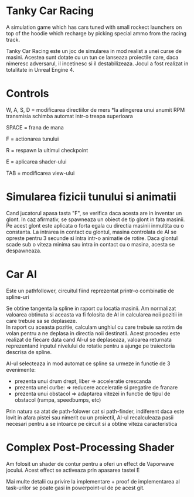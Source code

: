 # Tanky Car Racing

A simulation game which has cars tuned with small rockect launchers on top of the hoodie which recharge by picking special ammo from the racing track.

Tanky Car Racing este un joc de simularea in mod realist a unei curse de masini. Acestea sunt dotate cu un tun ce lanseaza proiectile care, daca nimeresc adversarul, il incetinesc si il destabilizeaza. Jocul a fost realizat in totalitate in Unreal Engine 4.

# Controls

  W, A, S, D = modificarea directiilor de mers
*la atingerea unui anumit RPM transmisia schimba automat intr-o treapa superioara
  
  SPACE = frana de mana
 
  F = actionarea tunului

  R = respawn la ultimul checkpoint

  E = aplicarea shader-ului

  TAB = modificarea view-ului
  
# Simularea fizicii tunului si animatii

Cand jucatorul apasa tasta "F", se verifica daca acesta are in inventar un glont. In caz afirmativ, se spawneaza un obiect de tip glont in fata masinii. Pe acest glont este aplicata o forta egala cu directia masinii inmultita cu o constanta. La intrarea in contact cu glontul, masina controlata de AI se opreste pentru 3 secunde si intra intr-o animatie de rotire. Daca glontul scade sub o viteza minima sau intra in contact cu o masina, acesta se despawneaza.

# Car AI

Este un pathfollower, circuitul fiind reprezentat printr-o combinatie de spline-uri

Se obtine tangenta la spline in raport cu locatia masinii. Am normalizat valoarea obtinuta si aceasta va fi folosita de AI in calcularea noii pozitii in care trebuie sa se deplaseze.  
In raport cu aceasta pozitie, calculam unghiul cu care trebuie sa rotim de volan pentru a ne deplasa in directia noii destinatii. Acest procedeu este realizat de fiecare data cand AI-ul se deplaseaza, valoarea returnata reprezentand inputul nivelului de rotatie pentru a ajunge pe traiectoria descrisa de spline.

AI-ul selecteaza in mod automat ce spline sa urmeze in functie de 3 evenimente: 
- prezenta unui drum drept, liber => acceleratie crescanda 
- prezenta unei curbe: => reducere acceleratie si pregatire de franare 
- prezenta unui obstacol => adaptarea vitezei in functie de tipul de obstacol (rampa, speedbumps, etc)

Prin natura sa atat de path-folower cat si path-finder, indiferent daca este lovit in afara pistei sau nimerit cu un proiectil, AI-ul recalculeaza pasii necesari pentru a se intoarce pe circuit si a obtine viteza caracteristica

# Complex Post-Processing Shader

Am folosit un shader de contur pentru a oferi un effect de Vaporwave jocului. Acest effect se activeaza prin apasarea tastei E

Mai multe detalii cu privire la implementare + proof de implementarea al task-urilor se poate gasi in powerpoint-ul de pe acest git.
